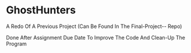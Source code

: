 # GhostHunters
A Redo Of A Previous Project (Can Be Found In The Final-Project-- Repo)

Done After Assignment Due Date To Improve The Code And Clean-Up The Program
